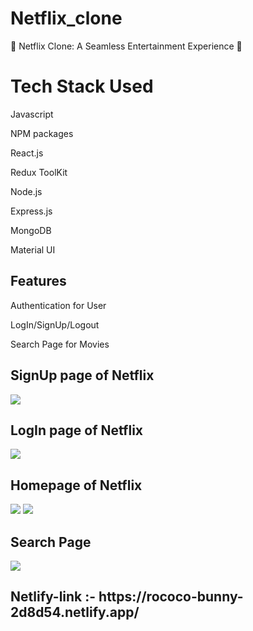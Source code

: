# Netflix_clone

<p>
🎥 Netflix Clone: A Seamless Entertainment Experience 🎥
</p>

<h1>Tech Stack Used</h1>
<p>Javascript</p>
<p>NPM packages</p>
<p>React.js</p>
<p>Redux ToolKit</p>
<p>Node.js</p>
<p>Express.js</p>
<p>MongoDB</p>
<p>Material UI</p>

<h2>Features</h2>
<p>Authentication for User</p>
<p>LogIn/SignUp/Logout</p>
<p>Search Page for Movies</p>

<h2>SignUp page of Netflix</h2>
<img src="https://github.com/Bhaskar977/Netflix_clone/assets/98516131/c2a0f0f0-162c-4c4e-9fe7-40229961f6f5"/>

<h2>LogIn page of Netflix</h2>
<img src="https://github.com/Bhaskar977/Netflix_clone/assets/98516131/29bd1a72-cd84-4ed8-b9e4-5396d74cbc11"/>

<h2>Homepage of Netflix</h2>
<img src="https://github.com/Bhaskar977/Netflix_clone/assets/98516131/acdc618e-7ea0-4690-ba49-696d4cbcb9e9"/>
<img src="https://github.com/Bhaskar977/Netflix_clone/assets/98516131/d8faafd6-efb4-4888-a923-2d477ad9802d"/>

<h2>Search Page</h2>
<img src="https://github.com/Bhaskar977/Netflix_clone/assets/98516131/e3ef352e-23ff-4dca-bba2-17fed83d16f1" />

<h2>Netlify-link :- https://rococo-bunny-2d8d54.netlify.app/</h2>





